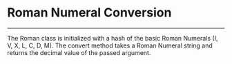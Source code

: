# Roman Numeral Conversion
---

The Roman class is initialized with a hash of the basic Roman Numerals (I, V, X, L, C, D, M). The convert method takes a Roman Numeral string and returns the decimal value of the passed argument.
